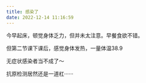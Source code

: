 ```yaml
---
title: 感染了
date: 2022-12-14 11:16:59
---
```


今早起床，顿觉身体乏力，但并未太注意。早餐食欲不错。

但第二节课下课后，感觉身体发热，一量体温38.9

无症状感染者当不成了～

抗原检测居然还是一道杠······
